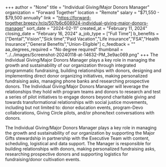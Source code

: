 +++
author = "None"
title = "Individual Giving/Major Donors Manager"
organization = "Forward Together"
location = "Remote"
salary = "$71,550 - $79,500 annually"
link = "https://forward-together.breezy.hr/p/507b6c608924-individual-giving-major-donors-manager"
sort_date = "2024-02-11"
created_at = "February 11, 2024"
closing_date = "February 16, 2024"
a_job_type = ["Full Time"]
b_benefits = ["Dental","Vision","Sick time","Paid Vacation","Life insurance","FSA","Health Insurance","General Benefits","Union-Eligible"]
c_feedback = ""
aa_degrees_required = "No degree required"
thumbnail = "../../images/Screenshot-20240118-at-14632-PM_3e9ac069.png"
+++
The Individual Giving/Major Donors Manager plays a key role in managing the growth and sustainability of our organization through integrated programmatic fundraising, building relationships with donors, designing and implementing direct donor organizing initiatives, making personalized fundraising asks, managing phone banks and researching prospective donors. The Individual Giving/Major Donors Manager will leverage the relationships they hold with program teams and donors to research and test a series of pilot initiatives to engage donors beyond charitable giving and towards transformational relationships with social justice movements, including but not limited to: donor education events, program-Devo collaborations, Giving Circle pilots, and/or phone/text conversations with donors.

The Individual Giving/Major Donors Manager plays a key role in managing the growth and sustainability of our organization by supporting the Major Gifts stewardship in partnership with the Executive Team with content, scheduling, logistical and data support. The Manager is responsible for building relationships with donors, making personalized fundraising asks, researching prospective donors and supporting logistics for fundraising/donor cultivation events.